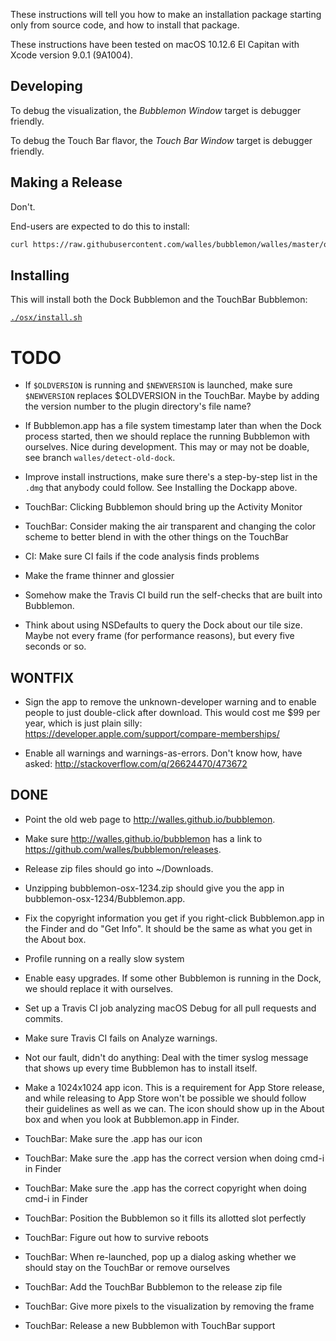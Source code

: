 These instructions will tell you how to make an installation package starting
only from source code, and how to install that package.

These instructions have been tested on macOS 10.12.6 El Capitan with Xcode
version 9.0.1 (9A1004).


Developing
----------
To debug the visualization, the *Bubblemon Window* target is debugger friendly.

To debug the Touch Bar flavor, the *Touch Bar Window* target is debugger friendly.


Making a Release
----------------
Don't.

End-users are expected to do this to install:
```sh
curl https://raw.githubusercontent.com/walles/bubblemon/walles/master/osx/install.sh | bash
```


Installing
----------
This will install both the Dock Bubblemon and the TouchBar Bubblemon:

[`./osx/install.sh`](osx/install.sh)

TODO
====
* If `$OLDVERSION` is running and `$NEWVERSION` is launched, make sure
  `$NEWVERSION` replaces $OLDVERSION in the TouchBar. Maybe by adding the
  version number to the plugin directory's file name?

* If Bubblemon.app has a file system timestamp later than when the
  Dock process started, then we should replace the running Bubblemon
  with ourselves. Nice during development. This may or may not be doable,
  see branch `walles/detect-old-dock`.

* Improve install instructions, make sure there's a step-by-step list in the
  `.dmg` that anybody could follow. See Installing the Dockapp above.

* TouchBar: Clicking Bubblemon should bring up the Activity Monitor

* TouchBar: Consider making the air transparent and changing the color scheme
 to better blend in with the other things on the TouchBar

* CI: Make sure CI fails if the code analysis finds problems

* Make the frame thinner and glossier

* Somehow make the Travis CI build run the self-checks that are built
  into Bubblemon.

* Think about using NSDefaults to query the Dock about our tile
  size. Maybe not every frame (for performance reasons), but every
  five seconds or so.


WONTFIX
-------
* Sign the app to remove the unknown-developer warning and to enable
  people to just double-click after download. This would cost me $99
  per year, which is just plain silly:
  https://developer.apple.com/support/compare-memberships/

* Enable all warnings and warnings-as-errors.
  Don't know how, have asked:
  http://stackoverflow.com/q/26624470/473672

DONE
----
* Point the old web page to http://walles.github.io/bubblemon.

* Make sure http://walles.github.io/bubblemon has a link to
  https://github.com/walles/bubblemon/releases.

* Release zip files should go into ~/Downloads.

* Unzipping bubblemon-osx-1234.zip should give you the app in
  bubblemon-osx-1234/Bubblemon.app.

* Fix the copyright information you get if you right-click
  Bubblemon.app in the Finder and do "Get Info". It should be the same
  as what you get in the About box.

* Profile running on a really slow system

* Enable easy upgrades. If some other Bubblemon is running in the
  Dock, we should replace it with ourselves.

* Set up a Travis CI job analyzing macOS Debug for all pull requests and
  commits.

* Make sure Travis CI fails on Analyze warnings.

* Not our fault, didn't do anything: Deal with the timer syslog
  message that shows up every time Bubblemon has to install itself.

* Make a 1024x1024 app icon. This is a requirement for App Store
  release, and while releasing to App Store won't be possible we
  should follow their guidelines as well as we can. The icon should
  show up in the About box and when you look at Bubblemon.app in
  Finder.

* TouchBar: Make sure the .app has our icon

* TouchBar: Make sure the .app has the correct version when doing cmd-i in
 Finder

* TouchBar: Make sure the .app has the correct copyright when doing cmd-i in
 Finder

* TouchBar: Position the Bubblemon so it fills its allotted slot perfectly

* TouchBar: Figure out how to survive reboots

* TouchBar: When re-launched, pop up a dialog asking whether we should stay on
 the TouchBar or remove ourselves

* TouchBar: Add the TouchBar Bubblemon to the release zip file

* TouchBar: Give more pixels to the visualization by removing the frame

* TouchBar: Release a new Bubblemon with TouchBar support
